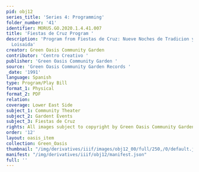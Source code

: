 ```yaml
---
pid: obj12
series_title: 'Series 4: Programming'
folder_number: '41'
identifier: MORUS.GO.2020.1.4.41.007
title: 'Fiestas de Cruz Program '
description: 'Program from Fiestas de Cruz: Nueve Noches de Tradicion y Amistad En
  Loisaida'
creator: Green Oasis Community Garden
contributor: 'Centro Creativo '
publisher: 'Green Oasis Community Garden '
source: 'Green Oasis Community Garden Records '
_date: '1991'
language: Spanish
type: Program/Play Bill
format_1: Physical
format_2: PDF
relation:
coverage: Lower East Side
subject_1: Community Theater
subject_2: Gardent Events
subject_3: Fiestas de Cruz
rights: All images subject to copyright by Green Oasis Community Garden, Inc.
order: '12'
layout: oasis_item
collection: Green_Oasis
thumbnail: "/img/derivatives/iiif/images/obj12_00/full/250,/0/default.jpg"
manifest: "/img/derivatives/iiif/obj12/manifest.json"
full: ''
---
```

